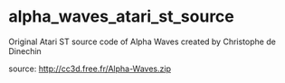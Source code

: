 # alpha_waves_atari_st_source
Original Atari ST source code of Alpha Waves created by Christophe de Dinechin

source: http://cc3d.free.fr/Alpha-Waves.zip
